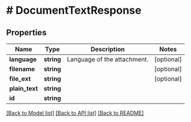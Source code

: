 # # DocumentTextResponse

## Properties

Name | Type | Description | Notes
------------ | ------------- | ------------- | -------------
**language** | **string** | Language of the attachment. | [optional]
**filename** | **string** |  | [optional]
**file_ext** | **string** |  | [optional]
**plain_text** | **string** |  |
**id** | **string** |  |

[[Back to Model list]](../../README.md#models) [[Back to API list]](../../README.md#endpoints) [[Back to README]](../../README.md)
